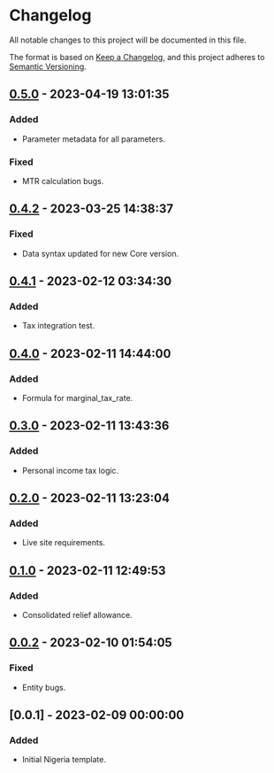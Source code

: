# Changelog

All notable changes to this project will be documented in this file.

The format is based on [Keep a Changelog](https://keepachangelog.com/en/1.0.0/),
and this project adheres to [Semantic Versioning](https://semver.org/spec/v2.0.0.html).

## [0.5.0] - 2023-04-19 13:01:35

### Added

- Parameter metadata for all parameters.

### Fixed

- MTR calculation bugs.

## [0.4.2] - 2023-03-25 14:38:37

### Fixed

- Data syntax updated for new Core version.

## [0.4.1] - 2023-02-12 03:34:30

### Added

- Tax integration test.

## [0.4.0] - 2023-02-11 14:44:00

### Added

- Formula for marginal_tax_rate.

## [0.3.0] - 2023-02-11 13:43:36

### Added

- Personal income tax logic.

## [0.2.0] - 2023-02-11 13:23:04

### Added

- Live site requirements.

## [0.1.0] - 2023-02-11 12:49:53

### Added

- Consolidated relief allowance.

## [0.0.2] - 2023-02-10 01:54:05

### Fixed

- Entity bugs.

## [0.0.1] - 2023-02-09 00:00:00

### Added

- Initial Nigeria template.



[0.5.0]: https://github.com/PolicyEngine/policyengine-ng/compare/0.4.2...0.5.0
[0.4.2]: https://github.com/PolicyEngine/policyengine-ng/compare/0.4.1...0.4.2
[0.4.1]: https://github.com/PolicyEngine/policyengine-ng/compare/0.4.0...0.4.1
[0.4.0]: https://github.com/PolicyEngine/policyengine-ng/compare/0.3.0...0.4.0
[0.3.0]: https://github.com/PolicyEngine/policyengine-ng/compare/0.2.0...0.3.0
[0.2.0]: https://github.com/PolicyEngine/policyengine-ng/compare/0.1.0...0.2.0
[0.1.0]: https://github.com/PolicyEngine/policyengine-ng/compare/0.0.2...0.1.0
[0.0.2]: https://github.com/PolicyEngine/policyengine-ng/compare/0.0.1...0.0.2

